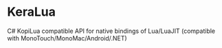 KeraLua
=======

C# KopiLua compatible API for native bindings of Lua/LuaJIT (compatible with MonoTouch/MonoMac/Android/.NET)